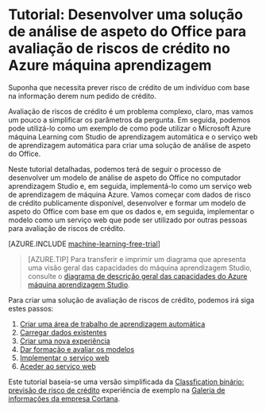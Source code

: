 <properties
    pageTitle="Uma solução para o risco de crédito com formação de máquina de aspeto do Office | Microsoft Azure"
    description="Obter instruções detalhadas sobre que mostra como criar uma solução de análise de aspeto do Office para avaliação de riscos de crédito no Azure máquina aprendizagem Studio."
    keywords="risco de crédito, a solução de análise de aspeto do Office, a avaliação de riscos"
    services="machine-learning"
    documentationCenter=""
    authors="garyericson"
    manager="jhubbard"
    editor="cgronlun"/>

<tags
    ms.service="machine-learning"
    ms.workload="data-services"
    ms.tgt_pltfrm="na"
    ms.devlang="na"
    ms.topic="get-started-article"
    ms.date="09/16/2016"
    ms.author="garye"/>


# <a name="walkthrough-develop-a-predictive-analytics-solution-for-credit-risk-assessment-in-azure-machine-learning"></a>Tutorial: Desenvolver uma solução de análise de aspeto do Office para avaliação de riscos de crédito no Azure máquina aprendizagem

Suponha que necessita prever risco de crédito de um indivíduo com base na informação derem num pedido de crédito.  

Avaliação de riscos de crédito é um problema complexo, claro, mas vamos um pouco a simplificar os parâmetros da pergunta. Em seguida, podemos pode utilizá-lo como um exemplo de como pode utilizar o Microsoft Azure máquina Learning com Studio de aprendizagem automática e o serviço web de aprendizagem automática para criar uma solução de análise de aspeto do Office.  

Neste tutorial detalhadas, podemos terá de seguir o processo de desenvolver um modelo de análise de aspeto do Office no computador aprendizagem Studio e, em seguida, implementá-lo como um serviço web de aprendizagem de máquina Azure. Vamos começar com dados de risco de crédito publicamente disponível, desenvolver e formar um modelo de aspeto do Office com base em que os dados e, em seguida, implementar o modelo como um serviço web que pode ser utilizado por outras pessoas para avaliação de riscos de crédito.

[AZURE.INCLUDE [machine-learning-free-trial](../../includes/machine-learning-free-trial.md)]

<!-- -->

>[AZURE.TIP] Para transferir e imprimir um diagrama que apresenta uma visão geral das capacidades do máquina aprendizagem Studio, consulte o [diagrama de descrição geral das capacidades do Azure máquina aprendizagem Studio](machine-learning-studio-overview-diagram.md).

Para criar uma solução de avaliação de riscos de crédito, podemos irá siga estes passos:  

1.  [Criar uma área de trabalho de aprendizagem automática](machine-learning-walkthrough-1-create-ml-workspace.md)
2.  [Carregar dados existentes](machine-learning-walkthrough-2-upload-data.md)
3.  [Criar uma nova experiência](machine-learning-walkthrough-3-create-new-experiment.md)
4.  [Dar formação e avaliar os modelos](machine-learning-walkthrough-4-train-and-evaluate-models.md)
5.  [Implementar o serviço web](machine-learning-walkthrough-5-publish-web-service.md)
6.  [Aceder ao serviço web](machine-learning-walkthrough-6-access-web-service.md)

Este tutorial baseia-se uma versão simplificada da [Classfication binário: previsão de risco de crédito](http://go.microsoft.com/fwlink/?LinkID=525270) experiência de exemplo na [Galeria de informações da empresa Cortana](http://gallery.cortanaintelligence.com/).
